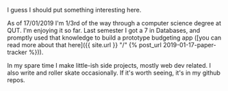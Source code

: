 I guess I should put something interesting here.

As of 17/01/2019 I'm 1/3rd of the way through a computer science degree at QUT. I'm enjoying it so far. Last semester I got a 7 in Databases, and promptly used that knowledge to build a prototype budgeting app ([you can read more about that here]({{ site.url }} "/" {% post_url 2019-01-17-paper-tracker %})).

In my spare time I make little-ish side projects, mostly web dev related. I also write and roller skate occasionally. If it's worth seeing, it's in my github repos.
